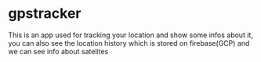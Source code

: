 # gpstracker

This is an app used for tracking your location and show some infos about it, you can also see the location history which is stored on firebase(GCP) and we can see info about satelites

